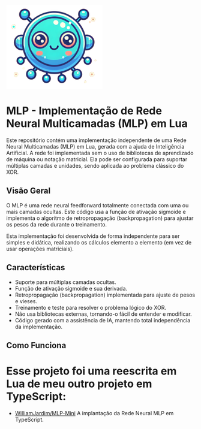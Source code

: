 ![Icone](./images/logo/logo256x256.png "Icone")

# MLP - Implementação de Rede Neural Multicamadas (MLP) em Lua

Este repositório contém uma implementação independente de uma Rede Neural Multicamadas (MLP) em Lua, gerada com a ajuda de Inteligência Artificial. A rede foi implementada sem o uso de bibliotecas de aprendizado de máquina ou notação matricial. Ela pode ser configurada para suportar múltiplas camadas e unidades, sendo aplicada ao problema clássico do XOR.

## Visão Geral

O MLP é uma rede neural feedforward totalmente conectada com uma ou mais camadas ocultas. Este código usa a função de ativação sigmoide e implementa o algoritmo de retropropagação (backpropagation) para ajustar os pesos da rede durante o treinamento.

Esta implementação foi desenvolvida de forma independente para ser simples e didática, realizando os cálculos elemento a elemento (em vez de usar operações matriciais).

## Características

- Suporte para múltiplas camadas ocultas.
- Função de ativação sigmoide e sua derivada.
- Retropropagação (backpropagation) implementada para ajuste de pesos e vieses.
- Treinamento e teste para resolver o problema lógico do XOR.
- Não usa bibliotecas externas, tornando-o fácil de entender e modificar.
- Código gerado com a assistência de IA, mantendo total independência da implementação.

## Como Funciona

# Esse projeto foi uma reescrita em Lua de meu outro projeto em TypeScript:

- [WilliamJardim/MLP-Mini](https://github.com/WilliamJardim/MLP-mini) 
 A implantação da Rede Neural MLP em TypeScript.